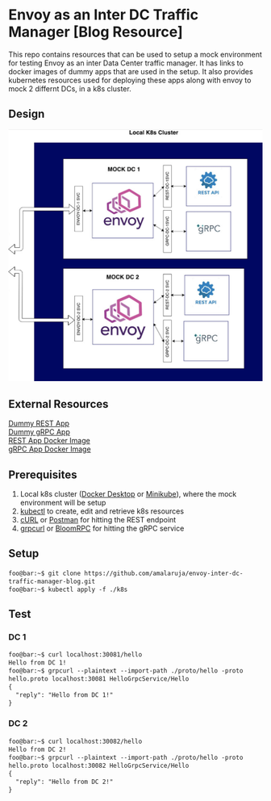 # Envoy as an Inter DC Traffic Manager [Blog Resource]

This repo contains resources that can be used to setup a mock environment for testing Envoy as an inter Data Center traffic manager. It has links to docker images of dummy apps that are used in the setup. It also provides kubernetes resources used for deploying these apps along with envoy to mock 2 differnt DCs, in a k8s cluster.

## Design

![Mock Environment](https://raw.githubusercontent.com/amalaruja/envoy-inter-dc-traffic-manager-blog/main/assets/mock-environment.jpg)

## External Resources

[Dummy REST App](https://github.com/amalaruja/go-hello-rest) <br/>
[Dummy gRPC App](https://github.com/amalaruja/go-hello-grpc) <br/>
[REST App Docker Image](https://hub.docker.com/repository/docker/kalip/hello-rest) <br/>
[gRPC App Docker Image](https://hub.docker.com/repository/docker/kalip/hello-grpc) <br/>

## Prerequisites

1. Local k8s cluster ([Docker Desktop](https://www.docker.com/products/docker-desktop) or [Minikube](https://minikube.sigs.k8s.io/docs/start/)), where the mock environment will be setup
2. [kubectl](https://kubernetes.io/docs/tasks/tools/install-kubectl/) to create, edit and retrieve k8s resources
3. [cURL](https://curl.haxx.se/download.html) or [Postman](https://www.postman.com/) for hitting the REST endpoint
4. [grpcurl](https://github.com/fullstorydev/grpcurl) or [BloomRPC](https://github.com/uw-labs/bloomrpc) for hitting the gRPC service

## Setup

```console
foo@bar:~$ git clone https://github.com/amalaruja/envoy-inter-dc-traffic-manager-blog.git
foo@bar:~$ kubectl apply -f ./k8s
```

## Test

### DC 1
```console
foo@bar:~$ curl localhost:30081/hello
Hello from DC 1!
foo@bar:~$ grpcurl --plaintext --import-path ./proto/hello -proto hello.proto localhost:30081 HelloGrpcService/Hello
{
  "reply": "Hello from DC 1!"
}
```
### DC 2
```console
foo@bar:~$ curl localhost:30082/hello
Hello from DC 2!
foo@bar:~$ grpcurl --plaintext --import-path ./proto/hello -proto hello.proto localhost:30082 HelloGrpcService/Hello
{
  "reply": "Hello from DC 2!"
}
```